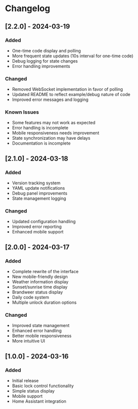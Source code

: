 # Changelog

## [2.2.0] - 2024-03-19

### Added
- One-time code display and polling
- More frequent state updates (10s interval for one-time code)
- Debug logging for state changes
- Error handling improvements

### Changed
- Removed WebSocket implementation in favor of polling
- Updated README to reflect example/debug nature of code
- Improved error messages and logging

### Known Issues
- Some features may not work as expected
- Error handling is incomplete
- Mobile responsiveness needs improvement
- State synchronization may have delays
- Documentation is incomplete

## [2.1.0] - 2024-03-18

### Added
- Version tracking system
- YAML update notifications
- Debug panel improvements
- State management logging

### Changed
- Updated configuration handling
- Improved error reporting
- Enhanced mobile support

## [2.0.0] - 2024-03-17

### Added
- Complete rewrite of the interface
- New mobile-friendly design
- Weather information display
- Sunset/sunrise time display
- Brandweer status display
- Daily code system
- Multiple unlock duration options

### Changed
- Improved state management
- Enhanced error handling
- Better mobile responsiveness
- More intuitive UI

## [1.0.0] - 2024-03-16

### Added
- Initial release
- Basic lock control functionality
- Simple status display
- Mobile support
- Home Assistant integration 